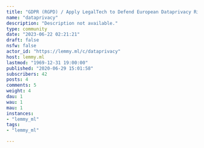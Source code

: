 ```yaml
---
title: "GDPR (RGPD) / Apply LegalTech to Defend European Dataprivacy Rights" 
name: "dataprivacy"
description: "Description not available."
type: community
date: "2023-06-22 02:21:21"
draft: false
nsfw: false
actor_id: "https://lemmy.ml/c/dataprivacy"
host: lemmy.ml
lastmod: "1969-12-31 19:00:00"
published: "2020-06-29 15:01:58"
subscribers: 42
posts: 4
comments: 5
weight: 4
dau: 1
wau: 1
mau: 1
instances:
- "lemmy_ml"
tags: 
- "lemmy_ml"

---
```

